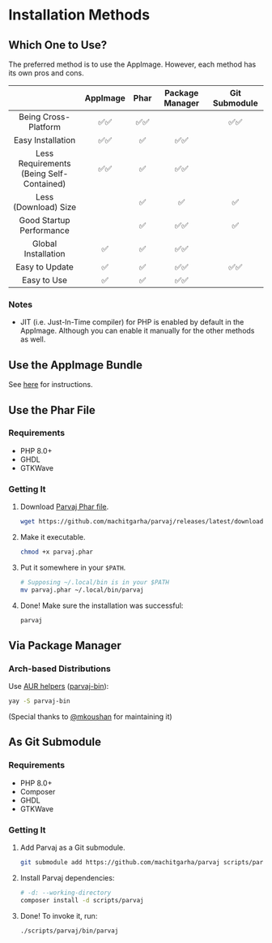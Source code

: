 # Installation Methods

## Which One to Use?

The preferred method is to use the AppImage. However, each method has its own pros and cons.

||AppImage|Phar|Package Manager|Git Submodule|
|:-:|:-:|:-:|:-:|:-:|
|Being Cross-Platform                        |✅✅|✅✅|    |✅✅|
|Easy Installation                           |✅✅|✅  |✅✅|    |
|Less Requirements<br/>(Being Self-Contained)|✅✅|✅  |✅✅|    |
|Less (Download) Size                        |    |✅  |✅  |✅  |
|Good Startup Performance                    |    |✅  |✅✅|✅  |
|Global Installation                         |✅  |✅  |✅✅|    |
|Easy to Update                              |✅  |✅  |✅✅|✅✅|
|Easy to Use                                 |✅  |✅  |✅✅|    |

### Notes

-   JIT (i.e. Just-In-Time compiler) for PHP is enabled by default in the AppImage. Although you can enable it manually for the other methods as well.

## Use the AppImage Bundle

See [here](../../README.md#use-the-appimage-bundle) for instructions.

## Use the Phar File

### Requirements

-   PHP 8.0+
-   GHDL
-   GTKWave

### Getting It

1.  Download [Parvaj Phar file](https://github.com/machitgarha/parvaj/releases/latest/download/parvaj.phar).

    ```bash
    wget https://github.com/machitgarha/parvaj/releases/latest/download/parvaj.phar
    ```

1.  Make it executable.

    ```bash
    chmod +x parvaj.phar
    ```

1.  Put it somewhere in your `$PATH`.

    ```bash
    # Supposing ~/.local/bin is in your $PATH
    mv parvaj.phar ~/.local/bin/parvaj
    ```

1.  Done! Make sure the installation was successful:

    ```bash
    parvaj
    ```

## Via Package Manager

### Arch-based Distributions

Use [AUR helpers](https://wiki.archlinux.org/title/AUR_helpers) ([parvaj-bin](https://aur.archlinux.org/packages/parvaj-bin)):

```bash
yay -S parvaj-bin
```

(Special thanks to [@mkoushan](https://github.com/mkoushan) for maintaining it)

## As Git Submodule

### Requirements

-   PHP 8.0+
-   Composer
-   GHDL
-   GTKWave

### Getting It

1.  Add Parvaj as a Git submodule.

    ```bash
    git submodule add https://github.com/machitgarha/parvaj scripts/parvaj
    ```

1.  Install Parvaj dependencies:

    ```bash
    # -d: --working-directory
    composer install -d scripts/parvaj
    ```

1.  Done! To invoke it, run:

    ```bash
    ./scripts/parvaj/bin/parvaj
    ```
